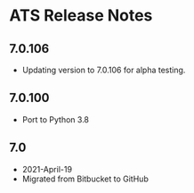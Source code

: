 # ATS Release Notes

## 7.0.106

* Updating version to 7.0.106 for alpha testing.

## 7.0.100

* Port to Python 3.8

## 7.0 

* 2021-April-19
* Migrated from Bitbucket to GitHub


